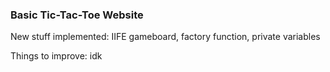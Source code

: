 ### Basic Tic-Tac-Toe Website

New stuff implemented: IIFE gameboard, factory function, private variables

Things to improve: idk
